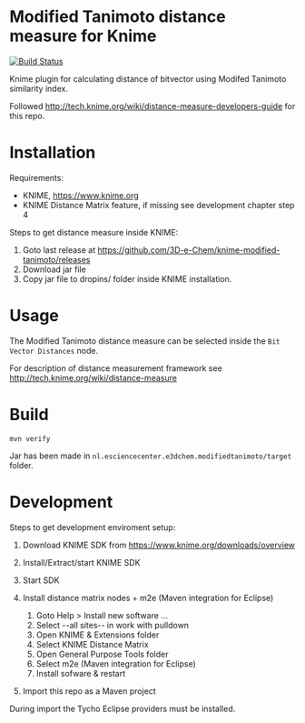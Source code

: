 # Modified Tanimoto distance measure for Knime

[![Build Status](https://travis-ci.org/3D-e-Chem/knime-modified-tanimoto.svg)](https://travis-ci.org/3D-e-Chem/knime-modified-tanimoto)

Knime plugin for calculating distance of bitvector using Modifed Tanimoto similarity index.

Followed http://tech.knime.org/wiki/distance-measure-developers-guide for this repo. 

# Installation

Requirements:

* KNIME, https://www.knime.org
* KNIME Distance Matrix feature, if missing see development chapter step 4  

Steps to get distance measure inside KNIME:

1. Goto last release at https://github.com/3D-e-Chem/knime-modified-tanimoto/releases
2. Download jar file
3. Copy jar file to dropins/ folder inside KNIME installation.

# Usage

The Modified Tanimoto distance measure can be selected inside the `Bit Vector Distances` node.

For description of distance measurement framework see http://tech.knime.org/wiki/distance-measure 

# Build

```
mvn verify
```

Jar has been made in `nl.esciencecenter.e3dchem.modifiedtanimoto/target` folder.

# Development

Steps to get development enviroment setup:

1. Download KNIME SDK from https://www.knime.org/downloads/overview
2. Install/Extract/start KNIME SDK
3. Start SDK
4. Install distance matrix nodes + m2e (Maven integration for Eclipse)

    1. Goto Help > Install new software ...
    2. Select --all sites-- in work with pulldown
    3. Open KNIME & Extensions folder
    4. Select KNIME Distance Matrix
    5. Open General Purpose Tools folder
    6. Select m2e (Maven integration for Eclipse)
    7. Install sofware & restart

5. Import this repo as a Maven project

During import the Tycho Eclipse providers must be installed.

